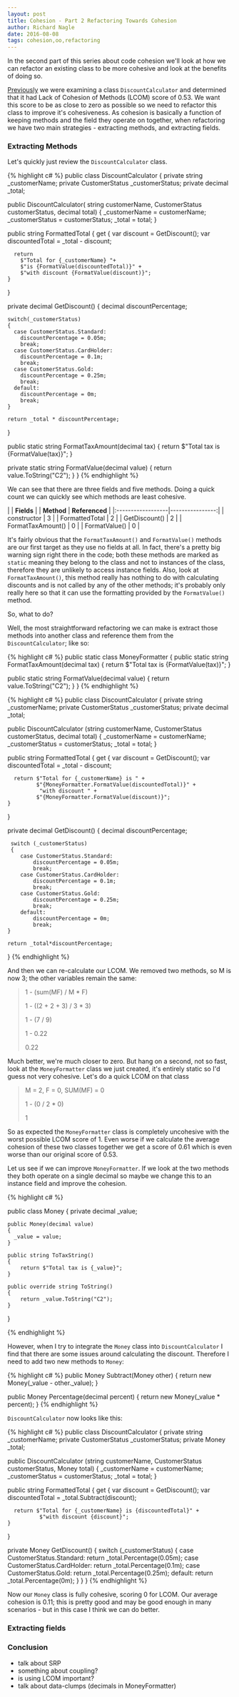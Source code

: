 ```yaml
---
layout: post
title: Cohesion - Part 2 Refactoring Towards Cohesion
author: Richard Nagle
date: 2016-08-08
tags: cohesion,oo,refactoring
---
```


In the second part of this series about code cohesion we'll look at how we can refactor an existing class
to be more cohesive and look at the benefits of doing so.

[Previously](/part1-what-is-cohesion) we were examining a class `DiscountCalculator` and determined that it 
had Lack of Cohesion of Methods (LCOM) score of 0.53. We want this score to be as close to zero as possible
so we need to refactor this class to improve it's cohesiveness. As cohesion is basically a function of keeping 
methods and the field they operate on together, when refactoring we have two main strategies - extracting methods,
and extracting fields.

### Extracting Methods ### 

Let's quickly just review the `DiscountCalculator` class.

{% highlight c# %}
public class DiscountCalculator
{
  private string _customerName;
  private CustomerStatus _customerStatus;
  private decimal _total;

  public DiscountCalculator(
    string customerName,
    CustomerStatus customerStatus,
    decimal total)
  {
    _customerName = customerName;
    _customerStatus = customerStatus;
    _total = total;
  }

  public string FormattedTotal
  {
    get
    {
      var discount = GetDiscount();
      var discountedTotal = _total - discount;

      return
        $"Total for {_customerName} "+
        $"is {FormatValue(discountedTotal)}" +
        $"with discount {FormatValue(discount)}";
    }
  }

  private decimal GetDiscount()
  {
    decimal discountPercentage;

    switch(_customerStatus)
    {
      case CustomerStatus.Standard:
        discountPercentage = 0.05m;
        break;
      case CustomerStatus.CardHolder:
        discountPercentage = 0.1m;
        break;
      case CustomerStatus.Gold:
        discountPercentage = 0.25m;
        break;
      default:
        discountPercentage = 0m;
        break;
    }

    return _total * discountPercentage;
  }

  public static string FormatTaxAmount(decimal tax)
  {
    return $"Total tax is {FormatValue(tax)}";
  }

  private static string FormatValue(decimal value)
  {
    return value.ToString("C2");
  }
}
{% endhighlight %} 

We can see that there are three fields and five methods. Doing a quick count we can quickly see which methods
are least cohesive.

|                   | **Fields**      | 
| **Method**        | **Referenced**  |
|:------------------|----------------:|
| constructor       | 3               |
| FormattedTotal    | 2               |
| GetDiscount()     | 2               |
| FormatTaxAmount() | 0               | 
| FormatValue()     | 0               |

It's fairly obvious that the `FormatTaxAmount()` and `FormatValue()` methods are our first target as they use no 
fields at all. In fact, there's a pretty big warning sign right there in the code; both these methods are marked
as `static` meaning they belong to the class and not to instances of the class, therefore they are unlikely to 
access instance fields. Also, look at `FormatTaxAmount()`, this method really has nothing to do with calculating 
discounts and is not called by any of the other methods; it's probably only really here so that it can use the 
formatting provided by the `FormatValue()` method. 

So, what to do?

Well, the most straightforward refactoring we can make is extract those methods into another class and reference
them from the `DiscountCalculator`; like so:

{% highlight c# %}
public static class MoneyFormatter
{ 
  public static string FormatTaxAmount(decimal tax)
  {
    return $"Total tax is {FormatValue(tax)}";
  }

  public static string FormatValue(decimal value)
  {
    return value.ToString("C2");
  }
}
{% endhighlight %}

{% highlight c# %}
public class DiscountCalculator
{
  private string _customerName;
  private CustomerStatus _customerStatus;
  private decimal _total;

  public DiscountCalculator
    (string customerName, 
    CustomerStatus customerStatus, 
    decimal total)
  {
    _customerName = customerName;
    _customerStatus = customerStatus;
    _total = total;
  }

  public string FormattedTotal
  {
    get
    {
      var discount = GetDiscount();
      var discountedTotal = _total - discount;

      return $"Total for {_customerName} is " +
             $"{MoneyFormatter.FormatValue(discountedTotal)}" +
              "with discount " +
             $"{MoneyFormatter.FormatValue(discount)}";
    }
  }

  private decimal GetDiscount()
  {
     decimal discountPercentage;

     switch (_customerStatus)
     {
        case CustomerStatus.Standard:
            discountPercentage = 0.05m;
            break;
        case CustomerStatus.CardHolder:
            discountPercentage = 0.1m;
            break;
        case CustomerStatus.Gold:
            discountPercentage = 0.25m;
            break;
        default:
            discountPercentage = 0m;
            break;
    }

    return _total*discountPercentage;
}
{% endhighlight %}

And then we can re-calculate our LCOM. We removed two methods, so M is now 3; the other variables remain the
same:

> 1 - (sum(MF) / M * F)
>
> 1 - ((2 + 2 + 3) / 3 * 3)
>
> 1 - (7 / 9)
>
> 1 - 0.22
> 
> 0.22

Much better, we're much closer to zero. But hang on a second, not so fast, look at the `MoneyFormatter` class
we just created, it's entirely static so I'd guess not very cohesive. Let's do a quick LCOM on that class

> M = 2, F = 0, SUM(MF) = 0
>
> 1 - (0 / 2 * 0)
>
> 1
 
So as expected the `MoneyFormatter` class is completely uncohesive with the worst possible LCOM score of 1.
Even worse if we calculate the average cohesion of these two classes together we get a score of 0.61 which
is even worse than our original score of 0.53.

Let us see if we can improve `MoneyFormatter`. If we look at the two methods they both operate on a single
decimal so maybe we change this to an instance field and improve the cohesion.

{% highlight c# %}

public class Money
{
    private decimal _value;

    public Money(decimal value)
    {
      _value = value;
    }

    public string ToTaxString()
    {
        return $"Total tax is {_value}";
    }

    public override string ToString()
    {
        return _value.ToString("C2");
    }
}

{% endhighlight %}

However, when I try to integrate the `Money` class into `DiscountCalculator` I find that there are some issues around
calculating the discount. Therefore I need to add two new methods to `Money`:

{% highlight c# %}
  public Money Subtract(Money other)
  {
    return new Money(_value - other._value);
  }

  public Money Percentage(decimal percent)
  {
    return new Money(_value * percent);
  }
{% endhighlight %}

`DiscountCalculator` now looks like this:

{% highlight c# %}
public class DiscountCalculator
{
  private string _customerName;
  private CustomerStatus _customerStatus;
  private Money _total;

  public DiscountCalculator
    (string customerName,
     CustomerStatus customerStatus,
     Money total)
  {
    _customerName = customerName;
    _customerStatus = customerStatus;
    _total = total;
  }

  public string FormattedTotal
  {
    get
    {
      var discount = GetDiscount();
      var discountedTotal = _total.Subtract(discount);

      return $"Total for {_customerName} is {discountedTotal}" +
              $"with discount {discount}";
    }
  }

  private Money GetDiscount()
  {
    switch (_customerStatus)
    {
      case CustomerStatus.Standard:
        return _total.Percentage(0.05m);
      case CustomerStatus.CardHolder:
        return _total.Percentage(0.1m);
      case CustomerStatus.Gold:
        return _total.Percentage(0.25m);
      default:
        return _total.Percentage(0m);
    }
  }
}
{% endhighlight %}

Now our `Money` class is fully cohesive, scoring 0 for LCOM. Our average cohesion is 0.11; this is pretty good and may be good
enough in many scenarios - but in this case I think we can do better.

### Extracting fields ###


### Conclusion ### 
* talk about SRP
* something about coupling?
* is using LCOM important?  
* talk about data-clumps (decimals in MoneyFormatter) 